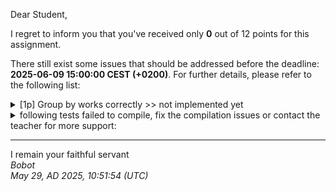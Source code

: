 Dear Student,

I regret to inform you that you've received only **0** out of 12 points for this assignment.

There still exist some issues that should be addressed before the deadline: **2025-06-09 15:00:00 CEST (+0200)**. For further details, please refer to the following list:

<details><summary>[1p] Group by works correctly &gt;&gt; not implemented yet</summary></details>
<details><summary>following tests failed to compile, fix the compilation issues or contact the teacher for more support:</summary>&emsp;-&nbsp;[1p]&nbsp;Sudoku&nbsp;cnf&nbsp;at&nbsp;least&nbsp;one<br>&emsp;-&nbsp;[1p]&nbsp;Sudoku&nbsp;cnf&nbsp;every&nbsp;col&nbsp;contains&nbsp;unique&nbsp;values<br>&emsp;-&nbsp;[1p]&nbsp;Sat&nbsp;solver&nbsp;finds&nbsp;correct&nbsp;solution<br>&emsp;-&nbsp;[1p]&nbsp;Sudoku&nbsp;cnf&nbsp;every&nbsp;block&nbsp;contains&nbsp;unique&nbsp;values<br>&emsp;-&nbsp;[1p]&nbsp;Sudoku&nbsp;cnf&nbsp;every&nbsp;row&nbsp;contains&nbsp;unique&nbsp;values<br>&emsp;-&nbsp;[1p]&nbsp;Sudoku&nbsp;cnf&nbsp;at&nbsp;most&nbsp;one<br>&emsp;-&nbsp;[1p]&nbsp;Sudoku&nbsp;cnf&nbsp;possible&nbsp;propositions<br>&emsp;-&nbsp;[1p]&nbsp;Sudoku&nbsp;cnf&nbsp;exactly&nbsp;one<br>&emsp;-&nbsp;[1p]&nbsp;Sudoku&nbsp;cnf&nbsp;decode<br>&emsp;-&nbsp;[1p]&nbsp;Sat&nbsp;solver&nbsp;respects&nbsp;timeout<br>&emsp;-&nbsp;[1p]&nbsp;Sudoku&nbsp;cnf&nbsp;post&nbsp;init</details>

-----------
I remain your faithful servant\
_Bobot_\
_May 29, AD 2025, 10:51:54 (UTC)_